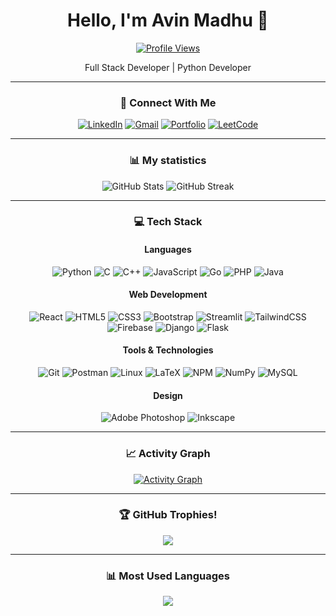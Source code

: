 <div align="center">
  
# Hello, I'm Avin Madhu 👋

[![Profile Views](https://komarev.com/ghpvc/?username=avin-madhu&color=blue)](https://github.com/avin-madhu)

Full Stack Developer | Python Developer 

---

### 🤝 Connect With Me

[![LinkedIn](https://img.shields.io/badge/LinkedIn-0077B5?style=for-the-badge&logo=linkedin&logoColor=white)](https://www.linkedin.com/in/avin-madhu-840b82206)
[![Gmail](https://img.shields.io/badge/Gmail-D14836?style=for-the-badge&logo=gmail&logoColor=white)](mailto:avinmadhu@gmail.com)
[![Portfolio](https://img.shields.io/badge/Portfolio-000000?style=for-the-badge&logo=About.me&logoColor=white)](https://my-portfolio-eta-ebon.vercel.app/)
[![LeetCode](https://img.shields.io/badge/LeetCode-FFA116?style=for-the-badge&logo=leetcode&logoColor=black)](https://leetcode.com/avin-madhu)

---

### 📊 My statistics

<img src="https://github-readme-stats.vercel.app/api?username=avin-madhu&show_icons=true&theme=algolia" alt="GitHub Stats" />

<img src="https://github-readme-streak-stats.herokuapp.com/?user=avin-madhu&theme=holi-theme" alt="GitHub Streak" />

---

### 💻 Tech Stack

#### Languages
![Python](https://img.shields.io/badge/python-3670A0?style=for-the-badge&logo=python&logoColor=ffdd54)
![C](https://img.shields.io/badge/c-%2300599C.svg?style=for-the-badge&logo=c&logoColor=white)
![C++](https://img.shields.io/badge/C++-00599C?style=for-the-badge&logo=c%2B%2B&logoColor=white)
![JavaScript](https://img.shields.io/badge/JavaScript-F7DF1E?style=for-the-badge&logo=javascript&logoColor=black)
![Go](https://img.shields.io/badge/Go-00ADD8?style=for-the-badge&logo=go&logoColor=white)
![PHP](https://img.shields.io/badge/php-%23777BB4.svg?style=for-the-badge&logo=php&logoColor=white)
![Java](https://img.shields.io/badge/Java-ED8B00?style=for-the-badge&logo=openjdk&logoColor=white)

#### Web Development
![React](https://img.shields.io/badge/React-20232A?style=for-the-badge&logo=react&logoColor=61DAFB)
![HTML5](https://img.shields.io/badge/HTML5-E34F26?style=for-the-badge&logo=html5&logoColor=white)
![CSS3](https://img.shields.io/badge/CSS3-1572B6?style=for-the-badge&logo=css3&logoColor=white)
![Bootstrap](https://img.shields.io/badge/Bootstrap-563D7C?style=for-the-badge&logo=bootstrap&logoColor=white)
![Streamlit](https://img.shields.io/badge/Streamlit-%23FE4B4B.svg?style=for-the-badge&logo=streamlit&logoColor=white)
![TailwindCSS](https://img.shields.io/badge/tailwindcss-%2338B2AC.svg?style=for-the-badge&logo=tailwind-css&logoColor=white)
![Firebase](https://img.shields.io/badge/firebase-%23039BE5.svg?style=for-the-badge&logo=firebase)
![Django](https://img.shields.io/badge/django-%23092E20.svg?style=for-the-badge&logo=django&logoColor=white)
![Flask](https://img.shields.io/badge/flask-%23000.svg?style=for-the-badge&logo=flask&logoColor=white)

#### Tools & Technologies
![Git](https://img.shields.io/badge/Git-F05032?style=for-the-badge&logo=git&logoColor=white)
![Postman](https://img.shields.io/badge/Postman-FF6C37?style=for-the-badge&logo=postman&logoColor=white)
![Linux](https://img.shields.io/badge/Linux-FCC624?style=for-the-badge&logo=linux&logoColor=black)
![LaTeX](https://img.shields.io/badge/LaTeX-008080?style=for-the-badge&logo=latex&logoColor=white)
![NPM](https://img.shields.io/badge/NPM-%23CB3837.svg?style=for-the-badge&logo=npm&logoColor=white)
![NumPy](https://img.shields.io/badge/numpy-%23013243.svg?style=for-the-badge&logo=numpy&logoColor=white)
![MySQL](https://img.shields.io/badge/mysql-4479A1.svg?style=for-the-badge&logo=mysql&logoColor=white)

#### Design
![Adobe Photoshop](https://img.shields.io/badge/adobe%20photoshop-%2331A8FF.svg?style=for-the-badge&logo=adobe%20photoshop&logoColor=white)
![Inkscape](https://img.shields.io/badge/Inkscape-000000?style=for-the-badge&logo=inkscape&logoColor=white)

---

### 📈 Activity Graph

[![Activity Graph](https://github-readme-activity-graph.vercel.app/graph?username=avin-madhu&theme=github-dark)](https://github.com/avin-madhu/github-readme-activity-graph)

---

### 🏆 GitHub Trophies!

<img src="https://github-profile-trophy.vercel.app/?username=avin-madhu&theme=github-dark&column=3&margin-w=15&margin-h=15&no-bg=true&title=Stars,Followers,PR,Commits,Repo,Issue,Language" />

---

### 📊 Most Used Languages

<img src="https://github-readme-stats.vercel.app/api/top-langs/?username=avin-madhu&layout=compact&theme=algolia" />

</div>
